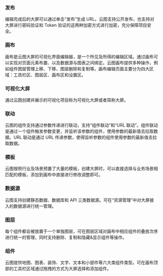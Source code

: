 ### 发布
编辑完成后的大屏可以通过单击“发布”生成 URL。云图支持公开发布，也支持对大屏进行密码验证和 Token 验证的这两种加密方式进行加密，充分保障项目安全。

### 画布
画布是云图大屏的可视化界面编辑器，是一个所见及所得的编辑区域。通过画布可以实现对页面元素布置、以及数据源与图表之间绑定。云图画布提供多种操作，例如组件图层管理上移、下移、图层删除和复制等。画布编辑页面主要分为四大区域：工具栏区、图层区、画布区和设置区。

### 可视化大屏
通过云图创建并展示的可视化项目称为可视化大屏或者简称大屏。

### 联动
云图的组件支持通过参数传递进行联动，支持“组件联动”和“URL 联动”。组件联动是通过一个组件触发参数变更，并监听该参数的组件，使用参数的最新值去拉取数据。URL 联动是通过 URL 传递参数，使得监听参数的组件使用参数的最新值去拉取数据。

### 模板
云图按照行业及场景预置了大量的模板，创建大屏时，可以直接选择与业务场景相匹配的模板，添加到画布中直接进行修改调整即可。

### 数据源
云图支持创建静态数据、数据库和 API 三类数据源。可在“资源管理”中对大屏接入的数据源进行统一管理。

### 图层
每个组件都会被放置于一个单独图层，可在图层区域对画布中相应组件的叠放次序进行统一的管理，同时支持删除、复制和隐藏&显示组件等操作。

### 组件
云图提供地图、图表、装饰、文字、文本和小部件等六大类组件类型。可在画布顶部的工具栏区域通过拖拽的方式为大屏选择和添加组件。















